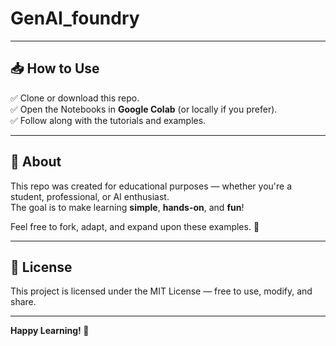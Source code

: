 # GenAI_foundry

---

## 📥 How to Use

✅ Clone or download this repo.  
✅ Open the Notebooks in **Google Colab** (or locally if you prefer).  
✅ Follow along with the tutorials and examples.

---

## 📢 About

This repo was created for educational purposes — whether you're a student, professional, or AI enthusiast.  
The goal is to make learning **simple**, **hands-on**, and **fun**!

Feel free to fork, adapt, and expand upon these examples. 🚀

---

## 📝 License

This project is licensed under the MIT License — free to use, modify, and share.

---

**Happy Learning! 🌟**
